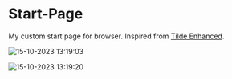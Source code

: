 # Start-Page
My custom start page for browser. Inspired from [Tilde Enhanced](https://github.com/ozencb/tilde-enhanced).

![15-10-2023 13:19:03](https://github.com/fh1m/Start-Page/assets/132839265/10522bce-397e-429f-80ab-73e8ace7c69c)

![15-10-2023 13:19:20](https://github.com/fh1m/Start-Page/assets/132839265/5c3e1ea9-ab79-44f1-8f02-fbdefd149205)
